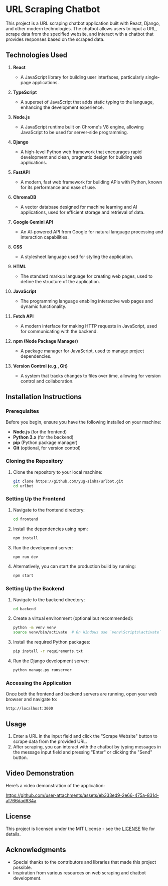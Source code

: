 # URL Scraping Chatbot

This project is a URL scraping chatbot application built with React, Django, and other modern technologies. The chatbot allows users to input a URL, scrape data from the specified website, and interact with a chatbot that provides responses based on the scraped data.

## Technologies Used

1. **React**
   - A JavaScript library for building user interfaces, particularly single-page applications.
  
2. **TypeScript**
   - A superset of JavaScript that adds static typing to the language, enhancing the development experience.

3. **Node.js**
   - A JavaScript runtime built on Chrome's V8 engine, allowing JavaScript to be used for server-side programming.

4. **Django**
   - A high-level Python web framework that encourages rapid development and clean, pragmatic design for building web applications.

5. **FastAPI**
   - A modern, fast web framework for building APIs with Python, known for its performance and ease of use.

6. **ChromaDB**
   - A vector database designed for machine learning and AI applications, used for efficient storage and retrieval of data.

7. **Google Gemini API**
   - An AI-powered API from Google for natural language processing and interaction capabilities.

8. **CSS**
   - A stylesheet language used for styling the application.

9. **HTML**
   - The standard markup language for creating web pages, used to define the structure of the application.

10. **JavaScript**
    - The programming language enabling interactive web pages and dynamic functionality.

11. **Fetch API**
    - A modern interface for making HTTP requests in JavaScript, used for communicating with the backend.

12. **npm (Node Package Manager)**
    - A package manager for JavaScript, used to manage project dependencies.

13. **Version Control (e.g., Git)**
    - A system that tracks changes to files over time, allowing for version control and collaboration.

## Installation Instructions

### Prerequisites

Before you begin, ensure you have the following installed on your machine:

- **Node.js** (for the frontend)
- **Python 3.x** (for the backend)
- **pip** (Python package manager)
- **Git** (optional, for version control)

### Cloning the Repository

1. Clone the repository to your local machine:

   ```bash
   git clone https://github.com/yug-sinha/urlbot.git
   cd urlbot
   ```

### Setting Up the Frontend

1. Navigate to the frontend directory:

   ```bash
   cd frontend
   ```

2. Install the dependencies using npm:

   ```bash
   npm install
   ```

3. Run the development server:

   ```bash
   npm run dev
   ```

4. Alternatively, you can start the production build by running:

   ```bash
   npm start
   ```

### Setting Up the Backend

1. Navigate to the backend directory:

   ```bash
   cd backend
   ```

2. Create a virtual environment (optional but recommended):

   ```bash
   python -m venv venv
   source venv/bin/activate  # On Windows use `venv\Scripts\activate`
   ```

3. Install the required Python packages:

   ```bash
   pip install -r requirements.txt
   ```

4. Run the Django development server:

   ```bash
   python manage.py runserver
   ```

### Accessing the Application

Once both the frontend and backend servers are running, open your web browser and navigate to:

```
http://localhost:3000
```

## Usage

1. Enter a URL in the input field and click the "Scrape Website" button to scrape data from the provided URL.
2. After scraping, you can interact with the chatbot by typing messages in the message input field and pressing "Enter" or clicking the "Send" button.

## Video Demonstration

Here’s a video demonstration of the application: 

https://github.com/user-attachments/assets/eb333ed9-2e66-475a-831d-af766dad634a

## License

This project is licensed under the MIT License - see the [LICENSE](LICENSE) file for details.

## Acknowledgments

- Special thanks to the contributors and libraries that made this project possible.
- Inspiration from various resources on web scraping and chatbot development.
```
